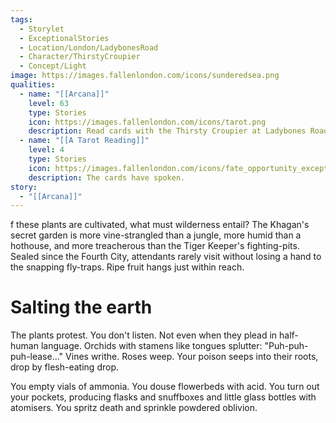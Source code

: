 ```yaml
---
tags:
  - Storylet
  - ExceptionalStories
  - Location/London/LadybonesRoad
  - Character/ThirstyCroupier
  - Concept/Light
image: https://images.fallenlondon.com/icons/sunderedsea.png
qualities:
  - name: "[[Arcana]]"
    level: 63
    type: Stories
    icon: https://images.fallenlondon.com/icons/tarot.png
    description: Read cards with the Thirsty Croupier at Ladybones Road
  - name: "[[A Tarot Reading]]"
    level: 4
    type: Stories
    icon: https://images.fallenlondon.com/icons/fate_opportunity_exceptionalsmall.png
    description: The cards have spoken.
story:
  - "[[Arcana]]"
---
```

f these plants are cultivated, what must wilderness entail? The Khagan's secret garden is more vine-strangled than a jungle, more humid than a hothouse, and more treacherous than the Tiger Keeper's fighting-pits. Sealed since the Fourth City, attendants rarely visit without losing a hand to the snapping fly-traps. Ripe fruit hangs just within reach.

# Salting the earth

The plants protest. You don't listen. Not even when they plead in half-human language. Orchids with stamens like tongues splutter: "Puh-puh-puh-lease..." Vines writhe. Roses weep. Your poison seeps into their roots, drop by flesh-eating drop.

You empty vials of ammonia. You douse flowerbeds with acid. You turn out your pockets, producing flasks and snuffboxes and little glass bottles with atomisers. You spritz death and sprinkle powdered oblivion.